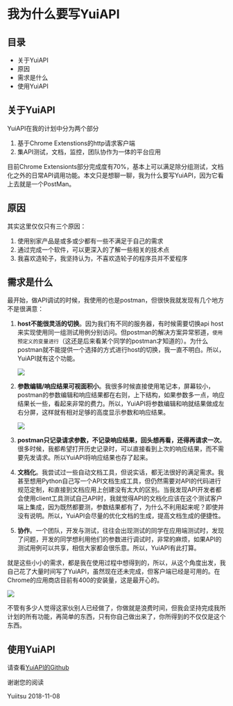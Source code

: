 # 我为什么要写YuiAPI

## 目录

- 关于YuiAPI
- 原因
- 需求是什么
- 使用YuiAPI

## 关于YuiAPI

YuiAPI在我的计划中分为两个部分

1. 基于Chrome Extenstions的http请求客户端
2. 集API测试，文档，监控，团队协作为一体的平台应用

目前Chrome Extensionts部分完成度有70%，基本上可以满足除分组测试，文档化之外的日常API调用功能。本文只是想聊一聊，我为什么要写YuiAPI，因为它看上去就是一个PostMan。

## 原因

其实这里仅仅只有三个原因：

1. 使用别家产品是或多或少都有一些不满足于自己的需求
2. 通过完成一个软件，可以更深入的了解一些相关的技术点
3. 我喜欢造轮子，我坚持认为，不喜欢造轮子的程序员并不爱程序

## 需求是什么

最开始，做API调试的时候，我使用的也是postman，但很快我就发现有几个地方不是很满意：

1. **host不能很灵活的切换**。因为我们有不同的服务器，有时候需要切换api host来实现使用同一组测试用例分别访问。但postman的解决方案异常邪道，<code>使用预定义的变量进行</code>（这还是后来看某个同学的postman才知道的）。为什么postman就不能提供一个选择的方式进行host的切换，我一直不明白。所以，YuiAPI就有这个功能。

   ![](https://www.colorgamer.com/usr/uploads/2018/11/4078681082.png)

2. **参数编辑/响应结果可视面积小**。我很多时候直接使用笔记本，屏幕较小，postman的参数编辑和响应结果都在右则，上下结构，如果参数多一点，响应结果长一些，看起来非常的费力。所以，YuiAPI将参数编辑和响就结果做成左右分屏，这样就有相对足够的高度显示参数和响应结果。

   ![](https://www.colorgamer.com/usr/uploads/2018/11/808335562.png)

3. **postman只记录请求参数，不记录响应结果，回头想再看，还得再请求一次**。很多时候，我都希望打开历史记录时，可以直接看到上次的响应结果，而不需要先发请求。所以YuiAPI将响应结果也存了起来。
4. **文档化**。我尝试过一些自动文档工具，但说实话，都无法很好的满足需求。我甚至想用Python自己写一个API文档生成工具，但仍然需要对API的代码进行规范定制，和直接到文档应用上创建没有太大的区别。当我发现API开发者都会使用client工具测试自己API时，我就觉得API的文档化应该在这个测试客户端上集成，因为既然都要测，参数结果都有了，为什么不利用起来呢？即使并没有说明。所以，YuiAPI会尽量的优化文档的生成，提高文档生成的便捷性。
5. **协作**。一个团队，开发与测试，往往会出现测试的同学在应用端测试时，发现了问题，开发的同学想利用他们的参数进行调试时，非常的麻烦，如果API的测试用例可以共享，相信大家都会很乐意。所以，YuiAPI有此打算。

就是这些小小的需求，都是我在使用过程中想得到的，所以，从这个角度出发，我自己花了大量时间写了YuiAPI，虽然现在还未完成，但客户端已经是可用的。在Chrome的应用商店目前有400的安装量，这是最开心的。

![](https://www.colorgamer.com/usr/uploads/2018/11/1647555530.png)

不管有多少人觉得这家伙别人已经做了，你做就是浪费时间，但我会坚持完成我所计划的所有功能，再简单的东西，只有你自己做出来了，你所得到的不仅仅是这个东西。

## 使用YuiAPI

请查看[YuiAPI的Github](https://github.com/yuiitsu/YuiAPI)

谢谢您的阅读

Yuiitsu 2018-11-08
